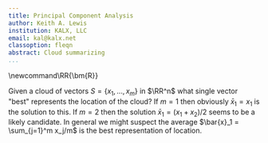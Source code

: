 ```yaml
---
title: Principal Component Analysis
author: Keith A. Lewis
institution: KALX, LLC
email: kal@kalx.net
classoption: fleqn
abstract: Cloud summarizing
...
```


\newcommand\RR{\bm{R}}

Given a cloud of vectors $S = \{x_1,\ldots,x_m\}$ in $\RR^n$ what single vector
"best" represents the location of the cloud?
If $m = 1$ then obviously $\bar{x}_1 = x_1$ is the solution to this.
If $m = 2$ then the solution $\bar{x}_1 = (x_1 + x_2)/2$ seems
to be a likely candidate.
In general we might suspect the average $\bar{x}_1 = \sum_{j=1}^m x_j/m$
is the best representation of location.


